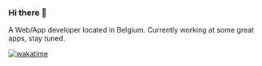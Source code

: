 ### Hi there 👋

A Web/App developer located in Belgium.
Currently working at some great apps, stay tuned.

[![wakatime](https://wakatime.com/badge/user/8fd64d05-2a0b-433e-b862-88c53af4efd4.svg)](https://wakatime.com/@8fd64d05-2a0b-433e-b862-88c53af4efd4)

<!--
**greifmatthias/greifmatthias** is a ✨ _special_ ✨ repository because its `README.md` (this file) appears on your GitHub profile.

Here are some ideas to get you started:

- 🔭 I’m currently working on ...
- 🌱 I’m currently learning ...
- 👯 I’m looking to collaborate on ...
- 🤔 I’m looking for help with ...
- 💬 Ask me about ...
- 📫 How to reach me: ...
- 😄 Pronouns: ...
- ⚡ Fun fact: ...
-->
